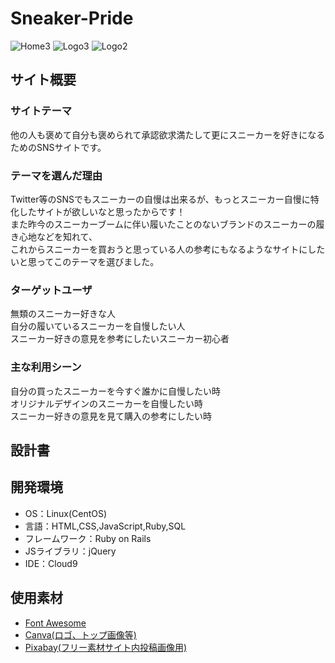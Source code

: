 # Sneaker-Pride
![Home3](https://github.com/IgenInamoto/PF_Sneaker-pride/assets/129597502/6d71f429-5fbb-4f6c-82eb-bdb56e25d02f)
![Logo3](https://github.com/IgenInamoto/PF_Sneaker-pride/assets/129597502/1fddc12d-faa5-4eb8-9ba2-e2c60272c753)
![Logo2](https://github.com/IgenInamoto/PF_Sneaker-pride/assets/129597502/898a4060-ae26-4235-a3a4-999c5226942f)


## サイト概要

### サイトテーマ
他の人も褒めて自分も褒められて承認欲求満たして更にスニーカーを好きになるためのSNSサイトです。

### テーマを選んだ理由
Twitter等のSNSでもスニーカーの自慢は出来るが、もっとスニーカー自慢に特化したサイトが欲しいなと思ったからです！<br>
また昨今のスニーカーブームに伴い履いたことのないブランドのスニーカーの履き心地などを知れて、<br>
これからスニーカーを買おうと思っている人の参考にもなるようなサイトにしたいと思ってこのテーマを選びました。

### ターゲットユーザ
無類のスニーカー好きな人<br>
自分の履いているスニーカーを自慢したい人<br>
スニーカー好きの意見を参考にしたいスニーカー初心者

### 主な利用シーン
自分の買ったスニーカーを今すぐ誰かに自慢したい時<br>
オリジナルデザインのスニーカーを自慢したい時<br>
スニーカー好きの意見を見て購入の参考にしたい時

## 設計書


## 開発環境
- OS：Linux(CentOS)
- 言語：HTML,CSS,JavaScript,Ruby,SQL
- フレームワーク：Ruby on Rails
- JSライブラリ：jQuery
- IDE：Cloud9

## 使用素材
- [Font Awesome](https://fontawesome.com/)
- [Canva(ロゴ、トップ画像等)](https://www.canva.com/)
- [Pixabay(フリー素材サイト内投稿画像用)](https://pixabay.com/ja/)
